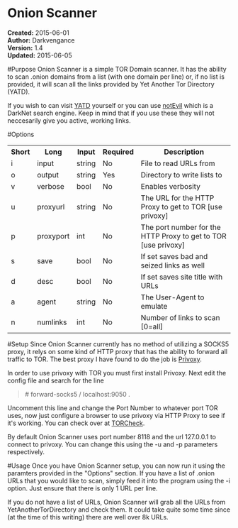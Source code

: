 Onion Scanner
=============
**Created:** 2015-06-01<br>
**Author:** Darkvengance<br>
**Version:** 1.4<br>
**Updated:** 2015-06-05<br>

#Purpose
Onion Scanner is a simple TOR Domain scanner.  It has the ability to
scan .onion domains from a list (with one domain per line) or,
if no list is provided, it will scan all the links provided by
Yet Another Tor Directory (YATD).

If you wish to can visit <a href="http://bdpuqvsqmphctrcs.onion/">YATD</a>
yourself or you can use <a href="http://hss3uro2hsxfogfq.onion/">notEvil</a> which is a DarkNet search engine.
Keep in mind that if you use these they will not neccesarily give you
active, working links.

#Options

<table>
<tr><th>Short</th><th>Long</th><th>Input</th><th>Required</th><th>Description</th></tr>
<tr><td>i</td><td>input</td><td>string</td><td>No</td><td>File to read URLs from</td></tr>
<tr><td>o</td><td>output</td><td>string</td><td>Yes</td><td>Directory to write lists to</td></tr>
<tr><td>v</td><td>verbose</td><td>bool</td><td>No</td><td>Enables verbosity</td></tr>
<tr><td>u</td><td>proxyurl</td><td>string</td><td>No</td><td>The URL for the HTTP Proxy to get to TOR [use privoxy]</td></tr>
<tr><td>p</td><td>proxyport</td><td>int</td><td>No</td><td>The port number for the HTTP Proxy to get to TOR [use privoxy]</td></tr>
<tr><td>s</td><td>save</td><td>bool</td><td>No</td><td>If set saves bad and seized links as well</td></tr>
<tr><td>d</td><td>desc</td><td>bool</td><td>No</td><td>If set saves site title with URLs</td></tr>
<tr><td>a</td><td>agent</td><td>string</td><td>No</td><td>The User-Agent to emulate</td></tr>
<tr><td>n</td><td>numlinks</td><td>int</td><td>No</td><td>Number of links to scan [0=all]</td></tr>
</table>

#Setup
Since Onion Scanner currently has no method of utilizing a SOCKS5 proxy, it relys on some kind of HTTP proxy that has the ability to forward all traffic to TOR.  The best proxy I have found to do the job is <a href="http://privoxy.org/">Privoxy</a>.

In order to use privoxy with TOR you must first install Privoxy.  Next edit the config file and search for the line
>\# forward-socks5 / localhost:9050 .

Uncomment this line and change the Port Number to whatever port TOR uses, now just configure a browser to use privoxy via HTTP Proxy to see if it's working.  You can check over at <a href="https://check.torproject.org/">TORCheck</a>.

By default Onion Scanner uses port number 8118 and the url 127.0.0.1 to connect to privoxy.  You can change this using the \-u and \-p parameters respectively.

#Usage
Once you have Onion Scanner setup, you can now run it using the paramters provided in the "Options" section.  If you have a list of .onion URLs that you would like to scan, simply feed it into the program using the \-i option.  Just ensure that there is only 1 URL per line.

If you do not have a list of URLs, Onion Scanner will grab all the URLs from YetAnotherTorDirectory and check them.  It could take quite some time since (at the time of this writing) there are well over 8k URLs.